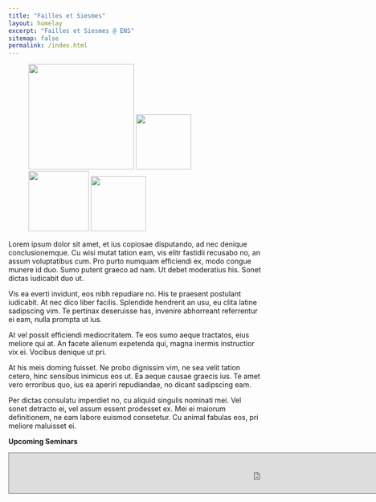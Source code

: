 ```yaml
---
title: "Failles et Siesmes"
layout: homelay
excerpt: "Failles et Siesmes @ ENS"
sitemap: false
permalink: /index.html
---
```


<figure class="fourth">
  <img src="{{ site.url }}{{ site.baseurl }}/images/logopic/Logo_Leiden.jpg" style="width: 210px">
  <img src="{{ site.url }}{{ site.baseurl }}/images/logopic/Logo_Nanofront.jpg" style="width: 110px">
  <img src="{{ site.url }}{{ site.baseurl }}/images/logopic/Logo_NWO.jpg" style="width: 120px">
  <img src="{{ site.url }}{{ site.baseurl }}/images/logopic/Logo_ERC.jpg" style="width: 110px">
</figure>


Lorem ipsum dolor sit amet, et ius copiosae disputando, ad nec denique conclusionemque. Cu wisi mutat tation eam, vis elitr fastidii recusabo no, an assum voluptatibus cum. Pro purto numquam efficiendi ex, modo congue munere id duo. Sumo putent graeco ad nam. Ut debet moderatius his. Sonet dictas iudicabit duo ut.

Vis ea everti invidunt, eos nibh repudiare no. His te praesent postulant iudicabit. At nec dico liber facilis. Splendide hendrerit an usu, eu clita latine sadipscing vim. Te pertinax deseruisse has, invenire abhorreant referrentur ei eam, nulla prompta ut ius.

At vel possit efficiendi mediocritatem. Te eos sumo aeque tractatos, eius meliore qui at. An facete alienum expetenda qui, magna inermis instructior vix ei. Vocibus denique ut pri.

At his meis doming fuisset. Ne probo dignissim vim, ne sea velit tation cetero, hinc sensibus inimicus eos ut. Ea aeque causae graecis ius. Te amet vero erroribus quo, ius ea aperiri repudiandae, no dicant sadipscing eam.

Per dictas consulatu imperdiet no, cu aliquid singulis nominati mei. Vel sonet detracto ei, vel assum essent prodesset ex. Mei ei maiorum definitionem, ne eam labore euismod consetetur. Cu animal fabulas eos, pri meliore maluisset ei.

<!--  [(more info)]({{ site.url }}{{ site.baseurl }}/vacancies) **!** -->
 
 
**Upcoming Seminars**
<iframe src="https://calendar.google.com/calendar/embed?showTitle=0&amp;showNav=0&amp;showDate=0&amp;showPrint=0&amp;showTabs=0&amp;showCalendars=0&amp;showTz=0&amp;mode=AGENDA&amp;height=300&amp;wkst=2&amp;bgcolor=%23ffffff&amp;src=semlabogeol%40gmail.com&amp;color=%231B887A&amp;ctz=Europe%2FParis" style="border:solid 1px #777" width="1000" height="80" frameborder="0" scrolling="no"></iframe>








